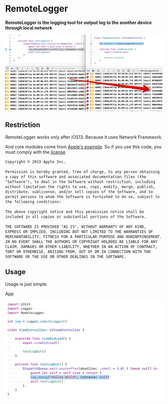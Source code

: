 # RemoteLogger

**RemoteLogger is the logging tool for output log to the another device through local network**



![capmovie1](./cap0.jpg)



## Restriction

RemoteLogger works only after iOS13. Because it uses Network Framework.

And core modules come from [Apple's example](https://developer.apple.com/documentation/network/building_a_custom_peer-to-peer_protocol). So if you use this code, you must comply with the [license](./LICENSE.txt)

```
Copyright © 2019 Apple Inc.

Permission is hereby granted, free of charge, to any person obtaining a copy of this software and associated documentation files (the "Software"), to deal in the Software without restriction, including without limitation the rights to use, copy, modify, merge, publish, distribute, sublicense, and/or sell copies of the Software, and to permit persons to whom the Software is furnished to do so, subject to the following conditions:

The above copyright notice and this permission notice shall be included in all copies or substantial portions of the Software.

THE SOFTWARE IS PROVIDED "AS IS", WITHOUT WARRANTY OF ANY KIND, EXPRESS OR IMPLIED, INCLUDING BUT NOT LIMITED TO THE WARRANTIES OF MERCHANTABILITY, FITNESS FOR A PARTICULAR PURPOSE AND NONINFRINGEMENT. IN NO EVENT SHALL THE AUTHORS OR COPYRIGHT HOLDERS BE LIABLE FOR ANY CLAIM, DAMAGES OR OTHER LIABILITY, WHETHER IN AN ACTION OF CONTRACT, TORT OR OTHERWISE, ARISING FROM, OUT OF OR IN CONNECTION WITH THE SOFTWARE OR THE USE OR OTHER DEALINGS IN THE SOFTWARE.
```



## Usage

Usage is just simple.



App 

<img src="./cap1.jpg" width="620">